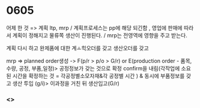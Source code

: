 # 0605

어제 한 것  =&gt; 계획 ltp, mrp / 계획프로세스는 pp에 해당 되긴함 , 영업에 판매에 따라서 계획이 정해지고 물류쪽 생산이 진행된다. / mrp는 전영역에 영향을 주고 받는다. 

계획 다시 하고 완제품에 대한 계ㅗ힉오더를 갖고 생산오더를 갖고 

mrp =&gt; planned order생성 -&gt; F\(p/r &gt; p/o &gt; G/r\) or  E\(production order  - 품목, 수량, 공정, 부품,일정\)&gt; 공정정보가 갖는 것으로 확정 confirm을 내림\(각작업에 소요된 시간을 확정하는 것  = 각공정별소모자재&각 공정별 시간 \) & 동시에 부품정보를 갖고 생산 투입 \(g/i\)&gt; 이과정을 거친 뒤 생산입고\(G/r\)



### &lt;&gt;


